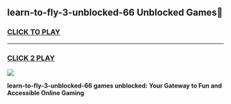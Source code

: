 
## learn-to-fly-3-unblocked-66 Unblocked Games👋
<h3>
<a href="https://news.freeplayer.one?title=learn-to-fly-3-unblocked-66&ref=16F">CLICK TO PLAY</a></h3>
<hr>

<h3>
<a href="https://news.freeplayer.one?title=learn-to-fly-3-unblocked-66&ref=16F">CLICK 2 PLAY</a>
  
</h3>

<a href="https://news.freeplayer.one?title=learn-to-fly-3-unblocked-66&ref=16F/"><img src="https://clearcache.store/games.png"></a>


**learn-to-fly-3-unblocked-66 games unblocked: Your Gateway to Fun and Accessible Online Gaming**
